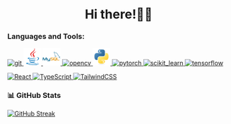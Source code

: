
<h1 align="center">Hi there!🙋‍♀️</h1>



<h3 align="left">Languages and Tools:</h3>
 <a href="https://git-scm.com/" target="_blank" rel="noreferrer"> <img src="https://www.vectorlogo.zone/logos/git-scm/git-scm-icon.svg" alt="git" width="40" height="40"/> </a>
 <a href="https://www.java.com" target="_blank" rel="noreferrer"> <img src="https://raw.githubusercontent.com/devicons/devicon/master/icons/java/java-original.svg" alt="java" width="40" height="40"/> </a> 
 <a src="https://raw.githubusercontent.com/devicons/devicon/master/icons/javascript/javascript-original.svg" alt="javascript" width="40" height="40"/> </a>
 <a href="https://www.mysql.com/" target="_blank" rel="noreferrer"> <img src="https://raw.githubusercontent.com/devicons/devicon/master/icons/mysql/mysql-original-wordmark.svg" alt="mysql" width="40" height="40"/> </a>
 <a href="https://opencv.org/" target="_blank" rel="noreferrer"> <img src="https://www.vectorlogo.zone/logos/opencv/opencv-icon.svg" alt="opencv" width="40" height="40"/> </a>
 <a href="https://www.python.org" target="_blank" rel="noreferrer"> <img src="https://raw.githubusercontent.com/devicons/devicon/master/icons/python/python-original.svg" alt="python" width="40" height="40"/> </a> 
 <a href="https://pytorch.org/" target="_blank" rel="noreferrer"> <img src="https://www.vectorlogo.zone/logos/pytorch/pytorch-icon.svg" alt="pytorch" width="40" height="40"/> </a> 
 <a href="https://scikit-learn.org/" target="_blank" rel="noreferrer"> <img src="https://upload.wikimedia.org/wikipedia/commons/0/05/Scikit_learn_logo_small.svg" alt="scikit_learn" width="40" height="40"/> </a>
 <a href="https://www.tensorflow.org" target="_blank" rel="noreferrer"> <img src="https://www.vectorlogo.zone/logos/tensorflow/tensorflow-icon.svg" alt="tensorflow" width="40" height="40"/> </a> </p>
 <a href="https://reactjs.org" target="_blank" rel="noreferrer">
  <img src="https://www.vectorlogo.zone/logos/reactjs/reactjs-icon.svg" alt="React" width="40" height="40"/>
</a>
<a href="https://www.typescriptlang.org" target="_blank" rel="noreferrer">
  <img src="https://www.vectorlogo.zone/logos/typescriptlang/typescriptlang-icon.svg" alt="TypeScript" width="40" height="40"/>
</a>
<a href="https://tailwindcss.com" target="_blank" rel="noreferrer">
  <img src="https://www.vectorlogo.zone/logos/tailwindcss/tailwindcss-icon.svg" alt="TailwindCSS" width="40" height="40"/>
</a>



### 📊 GitHub Stats

[![GitHub Streak](https://streak-stats.demolab.com/?user=Betty987&theme=highcontrast)](https://git.io/streak-stats)


